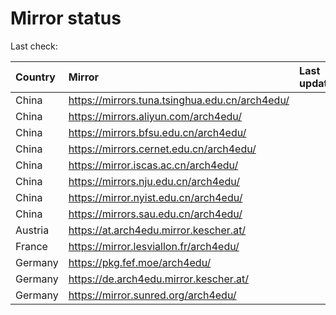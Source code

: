 <script src="./time.js"></script>
# Mirror status
Last check: <script type="text/javascript">localize(1707225644.039622);</script>

|Country|Mirror|Last update|
|:------|:-----|:----------|
|China|https://mirrors.tuna.tsinghua.edu.cn/arch4edu/|<script type="text/javascript">localize(1707201012);</script>|
|China|https://mirrors.aliyun.com/arch4edu/|<script type="text/javascript">localize(1707201012);</script>|
|China|https://mirrors.bfsu.edu.cn/arch4edu/|<script type="text/javascript">localize(1707201012);</script>|
|China|https://mirrors.cernet.edu.cn/arch4edu/|<script type="text/javascript">localize(1707201012);</script>|
|China|https://mirror.iscas.ac.cn/arch4edu/|<script type="text/javascript">localize(1707201012);</script>|
|China|https://mirrors.nju.edu.cn/arch4edu/|<script type="text/javascript">localize(1707158212);</script>|
|China|https://mirror.nyist.edu.cn/arch4edu/|<script type="text/javascript">localize(1707201012);</script>|
|China|https://mirrors.sau.edu.cn/arch4edu/|<script type="text/javascript">localize(1707201012);</script>|
|Austria|https://at.arch4edu.mirror.kescher.at/|<script type="text/javascript">localize(1707201012);</script>|
|France|https://mirror.lesviallon.fr/arch4edu/|<script type="text/javascript">localize(1707158212);</script>|
|Germany|https://pkg.fef.moe/arch4edu/|<script type="text/javascript">localize(1707201012);</script>|
|Germany|https://de.arch4edu.mirror.kescher.at/|<script type="text/javascript">localize(1707201012);</script>|
|Germany|https://mirror.sunred.org/arch4edu/|<script type="text/javascript">localize(1707201012);</script>|

<script src="./tablefilter/tablefilter.js"></script>
<script src="./table.js"></script>
